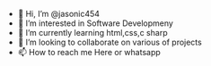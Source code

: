 - 👋 Hi, I’m @jasonic454
- 👀 I’m interested in Software Developmeny
- 🌱 I’m currently learning html,css,c sharp
- 💞️ I’m looking to collaborate on various of projects
- 📫 How to reach me Here or whatsapp

<!---
jasonic454/jasonic454 is a ✨ special ✨ repository because its `README.md` (this file) appears on your GitHub profile.
You can click the Preview link to take a look at your changes.
--->
